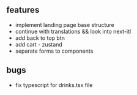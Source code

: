 ## features

- implement landing page base structure
- continue with translations && look into next-itl
- add back to top btn
- add cart - zustand
- separate forms to components

## bugs

- fix typescript for drinks.tsx file
